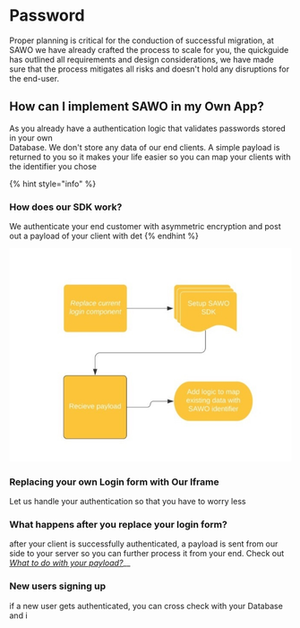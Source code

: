 # Password

Proper planning is critical for the conduction of successful migration, at  SAWO we have already crafted the process to scale for you, the quickguide has outlined all requirements and design considerations, we have made sure that the process mitigates all risks and doesn't hold any disruptions for the end-user.  


## How can I implement SAWO in my Own App?

As you already have a authentication logic that validates passwords stored in your own   
Database. We don't store any data of our end clients. A simple payload is returned to you so it makes your life easier so you can map your clients with the identifier you chose



{% hint style="info" %}
### How does our SDK work? 

We authenticate your end customer with asymmetric encryption and post out a payload of your client with det
{% endhint %}

 

![](.gitbook/assets/flow_cahrt.jpg)

### Replacing your own Login form with Our Iframe

Let us handle your authentication so that you have to worry less

### What happens after you replace your login form?

after your client is successfully authenticated, a payload is sent from our side to your server so you can further process it from your end. Check out [_What to do with your payload?_](additonal-content/what-to-do-with-your-payload.md)\_\_

### New users signing up

if a new user gets authenticated, you can cross check with your Database and i



